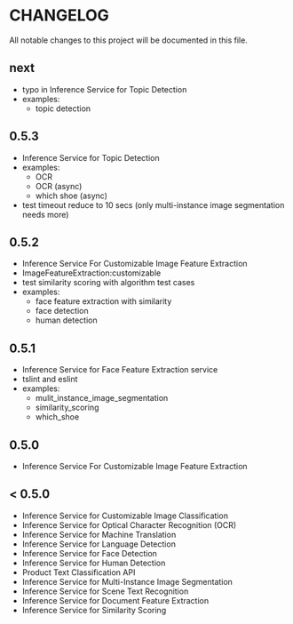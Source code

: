 # CHANGELOG

All notable changes to this project will be documented in this file.

## next
- typo in Inference Service for Topic Detection
- examples:
  - topic detection

## 0.5.3
- Inference Service for Topic Detection
- examples:
  - OCR
  - OCR (async)
  - which shoe (async)
- test timeout reduce to 10 secs (only multi-instance image segmentation needs more)

<a name="v0.5.2"></a>
## 0.5.2
- Inference Service For Customizable Image Feature Extraction
- ImageFeatureExtraction:customizable
- test similarity scoring with algorithm test cases
- examples: 
  - face feature extraction with similarity
  - face detection
  - human detection

<a name="v0.5.1"></a>
## 0.5.1
- Inference Service for Face Feature Extraction service
- tslint and eslint
- examples: 
  - mulit_instance_image_segmentation
  - similarity_scoring
  - which_shoe

<a name="v0.5.0"></a>
## 0.5.0
- Inference Service For Customizable Image Feature Extraction

<a name="v0.1.9"></a>
## < 0.5.0
- Inference Service for Customizable Image Classification
- Inference Service for Optical Character Recognition (OCR)
- Inference Service for Machine Translation
- Inference Service for Language Detection
- Inference Service for Face Detection
- Inference Service for Human Detection
- Product Text Classification API
- Inference Service for Multi-Instance Image Segmentation
- Inference Service for Scene Text Recognition
- Inference Service for Document Feature Extraction
- Inference Service for Similarity Scoring

[v0.5.2]: https://github.com/choas/sap-leonardo/compare/v0.5.1...v0.5.2
[v0.5.1]: https://github.com/choas/sap-leonardo/compare/v0.5.0...v0.5.1
[v0.5.0]: https://github.com/choas/sap-leonardo/compare/v0.1.9...v0.5.0
[v0.1.9]: https://github.com/choas/sap-leonardo/compare/v0.1.2...v0.1.9
